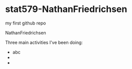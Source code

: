 # stat579-NathanFriedrichsen
my first github repo

NathanFriedrichsen

Three main activities I've been doing:
  - abc
  - 
  - 
